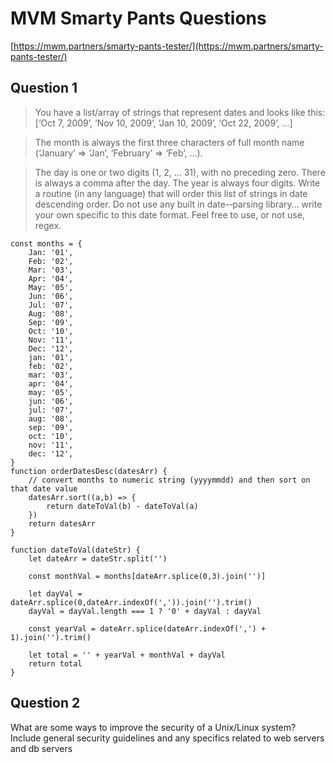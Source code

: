# MVM Smarty Pants Questions
[https://mwm.partners/smarty-pants-tester/](https://mwm.partners/smarty-pants-tester/)

## Question 1 

> You have a list/array of strings that represent dates and looks like this: [‘Oct 7, 2009’, ‘Nov 10, 2009’, ‘Jan 10, 2009’, ‘Oct 22, 2009’, …]

> The month is always the first three characters of full month name (‘January’ => ‘Jan’, ‘February’ => ‘Feb’, …).

> The day is one or two digits (1, 2, … 31), with no preceding zero. There is always a comma after the day. The year is always four digits. Write a routine (in any language) that will order this list of strings in date descending order. Do not use any built in date-­‐parsing library… write your own specific to this date format. Feel free to use, or not use, regex.

	const months = {
		Jan: '01',
		Feb: '02',
		Mar: '03',
		Apr: '04',
		May: '05',
		Jun: '06',
		Jul: '07',
		Aug: '08',
		Sep: '09',
		Oct: '10',
		Nov: '11',
		Dec: '12',
		jan: '01',
		feb: '02',
		mar: '03',
		apr: '04',
		may: '05',
		jun: '06',
		jul: '07',
		aug: '08',
		sep: '09',
		oct: '10',
		nov: '11',
		dec: '12',
	}
	function orderDatesDesc(datesArr) {
		// convert months to numeric string (yyyymmdd) and then sort on that date value
		datesArr.sort((a,b) => {
			return dateToVal(b) - dateToVal(a)
		})
		return datesArr
	}

	function dateToVal(dateStr) {
		let dateArr = dateStr.split('')

		const monthVal = months[dateArr.splice(0,3).join('')]

		let dayVal = dateArr.splice(0,dateArr.indexOf(',')).join('').trim()
		dayVal = dayVal.length === 1 ? '0' + dayVal : dayVal

		const yearVal = dateArr.splice(dateArr.indexOf(',') + 1).join('').trim()

		let total = '' + yearVal + monthVal + dayVal
		return total 
	} 

## Question 2

What are some ways to improve the security of a Unix/Linux system? Include general security guidelines and any specifics related to web servers and db servers